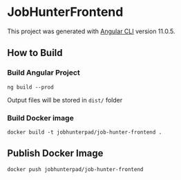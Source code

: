 # JobHunterFrontend

This project was generated with [Angular CLI](https://github.com/angular/angular-cli) version 11.0.5.

## How to Build

### Build Angular Project
```
ng build --prod
```
Output files will be stored in `dist/` folder

### Build Docker image

```
docker build -t jobhunterpad/job-hunter-frontend .
```

## Publish Docker Image

```
docker push jobhunterpad/job-hunter-frontend
```


<!-- 
## Development server

Run `ng serve` for a dev server. Navigate to `http://localhost:4200/`. The app will automatically reload if you change any of the source files.

## Code scaffolding

Run `ng generate component component-name` to generate a new component. You can also use `ng generate directive|pipe|service|class|guard|interface|enum|module`.

## Build

Run `ng build` to build the project. The build artifacts will be stored in the `dist/` directory. Use the `--prod` flag for a production build.

## Running unit tests

Run `ng test` to execute the unit tests via [Karma](https://karma-runner.github.io).

## Running end-to-end tests

Run `ng e2e` to execute the end-to-end tests via [Protractor](http://www.protractortest.org/).

## Further help

To get more help on the Angular CLI use `ng help` or go check out the [Angular CLI Overview and Command Reference](https://angular.io/cli) page. -->
